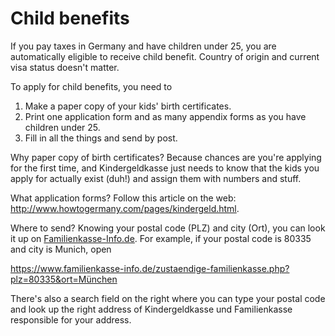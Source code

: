 # Child benefits

If you pay taxes in Germany and have children under 25, you are
automatically eligible to receive child benefit. Country of
origin and current visa status doesn't matter.

To apply for child benefits, you need to

1. Make a paper copy of your kids' birth certificates.
1. Print one application form and as many appendix forms as you have
   children under 25.
1. Fill in all the things and send by post.

Why paper copy of birth certificates? Because chances are you're
applying for the first time, and Kindergeldkasse just needs to
know that the kids you apply for actually exist (duh!) and assign
them with numbers and stuff.

What application forms? Follow this article on the web:
<http://www.howtogermany.com/pages/kindergeld.html>.

Where to send? Knowing your postal code (PLZ) and city (Ort), you
can look it up on
[Familienkasse-Info.de](https://familienkasse-info.de). For
example, if your postal code is 80335 and city is Munich, open

<https://www.familienkasse-info.de/zustaendige-familienkasse.php?plz=80335&ort=München>

There's also a search field on the right where you can type your
postal code and look up the right address of Kindergeldkasse und
Familienkasse responsible for your address.
